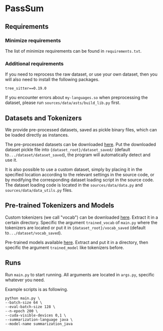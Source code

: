 # PassSum

## Requirements

### Minimize requirements

The list of minimize requirements can be found in `requirements.txt`.

### Additional requirements

If you need to reprocess the raw dataset, or use your own dataset,
then you will also need to install the following packages.
```
tree_sitter==0.19.0
```

If you encounter errors about `my-languages.so` when preprocessing the dataset, 
please run `sources/data/asts/build_lib.py` first.

## Datasets and Tokenizers

We provide pre-processed datasets, saved as pickle binary files, 
which can be loaded directly as instances.

The pre-processed datasets can be downloaded [here](https://1drv.ms/u/s!Aj4XBdlu8BS0geofs21I6RwjMY_jxg?e=IVpDhG).
Put the downloaded dataset pickle file into `{dataset_root}/dataset_saved/` (default to`.../dataset/dataset_saved`), 
the program will automatically detect and use it.

It is also possible to use a custom dataset, 
simply by placing it in the specified location according to the relevant settings in the source code, 
or by modifying the corresponding dataset loading script in the source code. 
The dataset loading code is located in the `sources/data/data.py` and `sources/data/data_utils.py` files.

##  Pre-trained Tokenizers and Models

Custom tokenizers (we call "vocab") can be downloaded [here](https://1drv.ms/u/s!Aj4XBdlu8BS0geogAjghvdjk2TRzuA?e=hXNekW). Extract it in a certain directory. 
Specific the argument `trained_vocab` of `main.py` 
where the tokenizers are located or put it in `{dataset_root}/vocab_saved` (default to`.../dataset/vocab_saved`).

Pre-trained models available [here](https://1drv.ms/u/s!Aj4XBdlu8BS0geoh2I7bt_HtLGA4yA?e=4PPrK7).
Extract and put it in a directory, then specific the argument `trained_model` like tokenizers before.

## Runs

Run `main.py` to start running. 
All arguments are located in `args.py`, specific whatever you need.

Example scripts is as following.
```shell
python main.py \
--batch-size 64 \
--eval-batch-size 128 \
--n-epoch 200 \
--cuda-visible-devices 0,1 \
--summarization-language java \
--model-name summarization_java
```